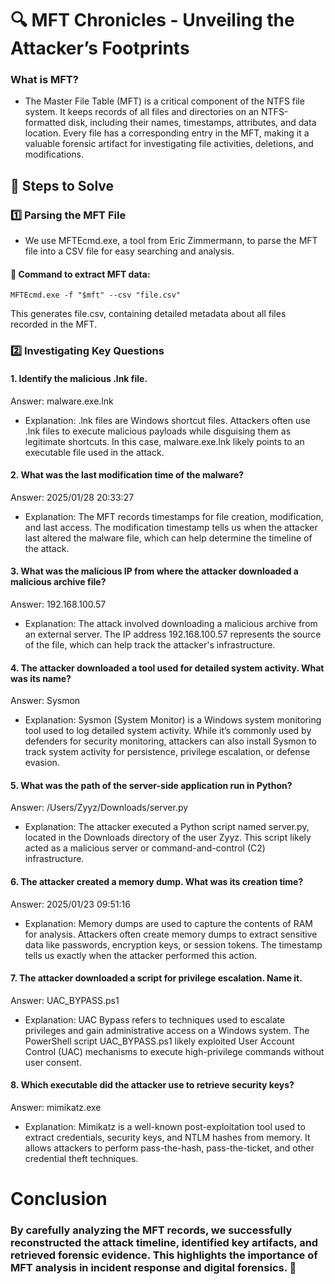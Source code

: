 # 🔍 MFT Chronicles - Unveiling the Attacker’s Footprints
###  What is MFT?
- The Master File Table (MFT) is a critical component of the NTFS file system. It keeps records of all files and directories on an NTFS-formatted disk, including their names, timestamps, attributes, and data location. Every file has a corresponding entry in the MFT, making it a valuable forensic artifact for investigating file activities, deletions, and modifications.

## 📌 Steps to Solve
### 1️⃣ Parsing the MFT File
- We use MFTEcmd.exe, a tool from Eric Zimmermann, to parse the MFT file into a CSV file for easy searching and analysis.

#### 🔹 Command to extract MFT data:
```
MFTEcmd.exe -f "$mft" --csv "file.csv"
```
This generates file.csv, containing detailed metadata about all files recorded in the MFT.

### 2️⃣ Investigating Key Questions
####  1. Identify the malicious .lnk file.
Answer: malware.exe.lnk
- Explanation: .lnk files are Windows shortcut files. Attackers often use .lnk files to execute malicious payloads while disguising them as legitimate shortcuts. In this case, malware.exe.lnk likely points to an executable file used in the attack.

####  2. What was the last modification time of the malware?
Answer: 2025/01/28 20:33:27
- Explanation: The MFT records timestamps for file creation, modification, and last access. The modification timestamp tells us when the attacker last altered the malware file, which can help determine the timeline of the attack.

####  3. What was the malicious IP from where the attacker downloaded a malicious archive file?
Answer: 192.168.100.57
- Explanation: The attack involved downloading a malicious archive from an external server. The IP address 192.168.100.57 represents the source of the file, which can help track the attacker's infrastructure.

####  4. The attacker downloaded a tool used for detailed system activity. What was its name?
Answer: Sysmon
- Explanation: Sysmon (System Monitor) is a Windows system monitoring tool used to log detailed system activity. While it’s commonly used by defenders for security monitoring, attackers can also install Sysmon to track system activity for persistence, privilege escalation, or defense evasion.

####  5. What was the path of the server-side application run in Python?
Answer: /Users/Zyyz/Downloads/server.py
- Explanation: The attacker executed a Python script named server.py, located in the Downloads directory of the user Zyyz. This script likely acted as a malicious server or command-and-control (C2) infrastructure.

####  6. The attacker created a memory dump. What was its creation time?
Answer: 2025/01/23 09:51:16
- Explanation: Memory dumps are used to capture the contents of RAM for analysis. Attackers often create memory dumps to extract sensitive data like passwords, encryption keys, or session tokens. The timestamp tells us exactly when the attacker performed this action.

####  7. The attacker downloaded a script for privilege escalation. Name it.
Answer: UAC_BYPASS.ps1
- Explanation: UAC Bypass refers to techniques used to escalate privileges and gain administrative access on a Windows system. The PowerShell script UAC_BYPASS.ps1 likely exploited User Account Control (UAC) mechanisms to execute high-privilege commands without user consent.

####  8. Which executable did the attacker use to retrieve security keys?
Answer: mimikatz.exe
- Explanation: Mimikatz is a well-known post-exploitation tool used to extract credentials, security keys, and NTLM hashes from memory. It allows attackers to perform pass-the-hash, pass-the-ticket, and other credential theft techniques.

#  Conclusion
### By carefully analyzing the MFT records, we successfully reconstructed the attack timeline, identified key artifacts, and retrieved forensic evidence. This highlights the importance of MFT analysis in incident response and digital forensics. 🚀

